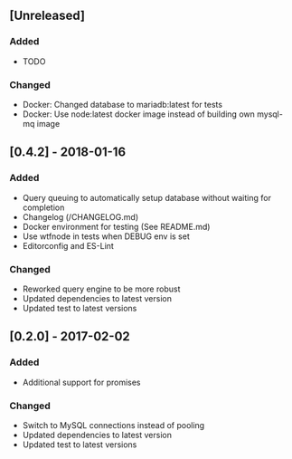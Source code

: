 ## [Unreleased]
### Added
- TODO

### Changed
- Docker: Changed database to mariadb:latest for tests
- Docker: Use node:latest docker image instead of building own mysql-mq image

## [0.4.2] - 2018-01-16
### Added
- Query queuing to automatically setup database without waiting for completion
- Changelog (/CHANGELOG.md)
- Docker environment for testing (See README.md)
- Use wtfnode in tests when DEBUG env is set
- Editorconfig and ES-Lint

### Changed
- Reworked query engine to be more robust
- Updated dependencies to latest version
- Updated test to latest versions

## [0.2.0] - 2017-02-02
### Added
- Additional support for promises

### Changed
- Switch to MySQL connections instead of pooling
- Updated dependencies to latest version
- Updated test to latest versions

